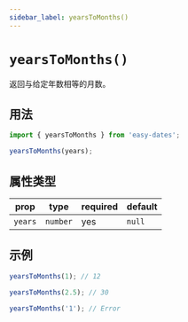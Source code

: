 ```yaml
---
sidebar_label: yearsToMonths()
---
```


# `yearsToMonths()`

返回与给定年数相等的月数。

## 用法

```javascript
import { yearsToMonths } from 'easy-dates';

yearsToMonths(years);
```

## 属性类型

| prop    | type     | required | default  |
|---------|----------|----------|----------|
| `years` | `number` | yes      | `null`   |

## 示例

```javascript
yearsToMonths(1); // 12
```

```javascript
yearsToMonths(2.5); // 30
```

```javascript
yearsToMonths('1'); // Error
```